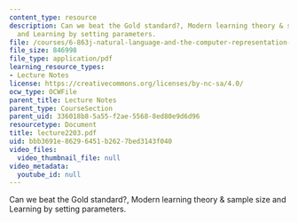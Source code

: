 ```yaml
---
content_type: resource
description: Can we beat the Gold standard?, Modern learning theory & sample size
  and Learning by setting parameters.
file: /courses/6-863j-natural-language-and-the-computer-representation-of-knowledge-spring-2003/bbb3691e86296451b2627bed3143f040_lecture2203.pdf
file_size: 846998
file_type: application/pdf
learning_resource_types:
- Lecture Notes
license: https://creativecommons.org/licenses/by-nc-sa/4.0/
ocw_type: OCWFile
parent_title: Lecture Notes
parent_type: CourseSection
parent_uid: 336018b8-5a55-f2ae-5568-8ed80e9d6d96
resourcetype: Document
title: lecture2203.pdf
uid: bbb3691e-8629-6451-b262-7bed3143f040
video_files:
  video_thumbnail_file: null
video_metadata:
  youtube_id: null
---
```

Can we beat the Gold standard?, Modern learning theory & sample size and Learning by setting parameters.